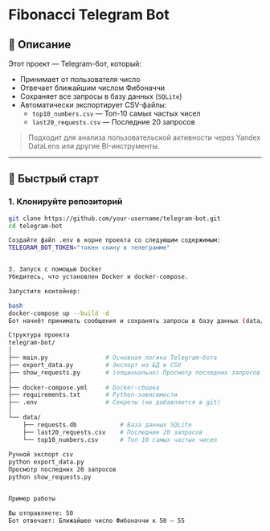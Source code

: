 # Fibonacci Telegram Bot

## 📌 Описание

Этот проект — Telegram-бот, который:
- Принимает от пользователя число
- Отвечает ближайшим числом Фибоначчи
- Сохраняет все запросы в базу данных (`SQLite`)
- Автоматически экспортирует CSV-файлы:
  - `top10_numbers.csv` — Топ-10 самых частых чисел
  - `last20_requests.csv` — Последние 20 запросов

> Подходит для анализа пользовательской активности через Yandex DataLens или другие BI-инструменты.

---

## 🚀 Быстрый старт

### 1. Клонируйте репозиторий
```bash
git clone https://github.com/your-username/telegram-bot.git
cd telegram-bot

Создайте файл .env в корне проекта со следующим содержимым:
TELEGRAM_BOT_TOKEN="токен скину в телеграмме"


3. Запуск с помощью Docker
Убедитесь, что установлен Docker и docker-compose.

Запустите контейнер:

bash
docker-compose up --build -d
Бот начнёт принимать сообщения и сохранять запросы в базу данных (data/requests.db). CSV-файлы обновляются автоматически.

Структура проекта
telegram-bot/
│
├── main.py                # Основная логика Telegram-бота
├── export_data.py         # Экспорт из БД в CSV
├── show_requests.py       # (опционально) Просмотр последних запросов в терминале
│
├── docker-compose.yml     # Docker-сборка
├── requirements.txt       # Python-зависимости
├── .env                   # Секреты (не добавляется в git)
│
└── data/
    ├── requests.db            # База данных SQLite
    ├── last20_requests.csv    # Последние 20 запросов
    └── top10_numbers.csv      # Топ 10 самых частых чисел
    
Ручной экспорт csv
python export_data.py 
Просмотр последних 20 запросов 
python show_requests.py


Пример работы

Вы отправляете: 50
Бот отвечает: Ближайшее число Фибоначчи к 50 — 55
